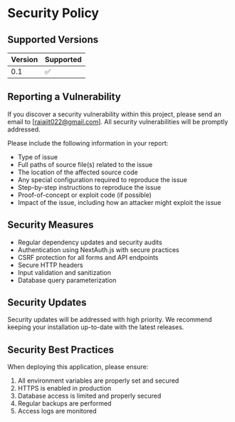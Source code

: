 # Security Policy

## Supported Versions

| Version | Supported          |
| ------- | ------------------ |
| 0.1     | :white_check_mark: |

## Reporting a Vulnerability

If you discover a security vulnerability within this project, please send an email to [raiajit022@gmail.com]. All security vulnerabilities will be promptly addressed.

Please include the following information in your report:
- Type of issue
- Full paths of source file(s) related to the issue
- The location of the affected source code
- Any special configuration required to reproduce the issue
- Step-by-step instructions to reproduce the issue
- Proof-of-concept or exploit code (if possible)
- Impact of the issue, including how an attacker might exploit the issue

## Security Measures

- Regular dependency updates and security audits
- Authentication using NextAuth.js with secure practices
- CSRF protection for all forms and API endpoints
- Secure HTTP headers
- Input validation and sanitization
- Database query parameterization

## Security Updates

Security updates will be addressed with high priority. We recommend keeping your installation up-to-date with the latest releases.

## Security Best Practices

When deploying this application, please ensure:

1. All environment variables are properly set and secured
2. HTTPS is enabled in production
3. Database access is limited and properly secured
4. Regular backups are performed
5. Access logs are monitored
